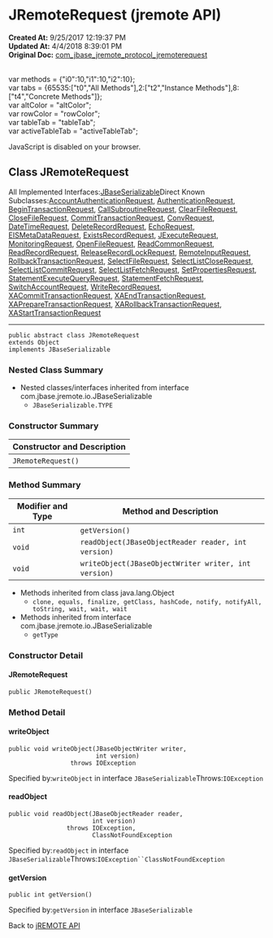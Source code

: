 # JRemoteRequest (jremote API)

**Created At:** 9/25/2017 12:19:37 PM  
**Updated At:** 4/4/2018 8:39:01 PM  
**Original Doc:** [com_jbase_jremote_protocol_jremoterequest](https://docs.jbase.com/39270-protocol/com_jbase_jremote_protocol_jremoterequest)  

<!--<br>    try {<br>        if (location.href.indexOf('is-external=true') == -1) {<br>            parent.document.title="JRemoteRequest (jremote   API)";<br>        }<br>    }<br>    catch(err) {<br>    }<br>//--><br>var methods = {"i0":10,"i1":10,"i2":10};<br>var tabs = {65535:["t0","All Methods"],2:["t2","Instance Methods"],8:["t4","Concrete Methods"]};<br>var altColor = "altColor";<br>var rowColor = "rowColor";<br>var tableTab = "tableTab";<br>var activeTableTab = "activeTableTab";
JavaScript is disabled on your browser.



## Class JRemoteRequest

All Implemented Interfaces:[JBaseSerializable](./../../io/jbaseserializable-%28jremote-api%29 "interface in com.jbase.jremote.io")Direct Known Subclasses:[AccountAuthenticationRequest](./../accountauthenticationrequest-%28jremote-api%29 "class in com.jbase.jremote.protocol"), [AuthenticationRequest](./../authenticationrequest-%28jremote-api%29 "class in com.jbase.jremote.protocol"), [BeginTransactionRequest](./../begintransactionrequest-%28jremote-api%29 "class in com.jbase.jremote.protocol"), [CallSubroutineRequest](./../callsubroutinerequest-%28jremote-api%29 "class in com.jbase.jremote.protocol"), [ClearFileRequest](./../clearfilerequest-%28jremote-api%29 "class in com.jbase.jremote.protocol"), [CloseFileRequest](./../closefilerequest-%28jremote-api%29 "class in com.jbase.jremote.protocol"), [CommitTransactionRequest](./../committransactionrequest-%28jremote-api%29 "class in com.jbase.jremote.protocol"), [ConvRequest](./../convrequest-%28jremote-api%29 "class in com.jbase.jremote.protocol"), [DateTimeRequest](./../datetimerequest-%28jremote-api%29 "class in com.jbase.jremote.protocol"), [DeleteRecordRequest](./../deleterecordrequest-%28jremote-api%29 "class in com.jbase.jremote.protocol"), [EchoRequest](./../echorequest-%28jremote-api%29 "class in com.jbase.jremote.protocol"), [EISMetaDataRequest](./../eismetadatarequest-%28jremote-api%29 "class in com.jbase.jremote.protocol"), [ExistsRecordRequest](./../existsrecordrequest-%28jremote-api%29 "class in com.jbase.jremote.protocol"), [JExecuteRequest](./../jexecuterequest-%28jremote-api%29 "class in com.jbase.jremote.protocol"), [MonitoringRequest](./../monitoringrequest-%28jremote-api%29 "class in com.jbase.jremote.protocol"), [OpenFileRequest](./../openfilerequest-%28jremote-api%29 "class in com.jbase.jremote.protocol"), [ReadCommonRequest](./../readcommonrequest-%28jremote-api%29 "class in com.jbase.jremote.protocol"), [ReadRecordRequest](./../readrecordrequest-%28jremote-api%29 "class in com.jbase.jremote.protocol"), [ReleaseRecordLockRequest](./../releaserecordlockrequest-%28jremote-api%29 "class in com.jbase.jremote.protocol"), [RemoteInputRequest](./../remoteinputrequest-%28jremote-api%29 "class in com.jbase.jremote.protocol"), [RollbackTransactionRequest](./../rollbacktransactionrequest-%28jremote-api%29 "class in com.jbase.jremote.protocol"), [SelectFileRequest](./../selectfilerequest-%28jremote-api%29 "class in com.jbase.jremote.protocol"), [SelectListCloseRequest](./../selectlistcloserequest-%28jremote-api%29 "class in com.jbase.jremote.protocol"), [SelectListCommitRequest](./../selectlistcommitrequest-%28jremote-api%29 "class in com.jbase.jremote.protocol"), [SelectListFetchRequest](./../selectlistfetchrequest-%28jremote-api%29 "class in com.jbase.jremote.protocol"), [SetPropertiesRequest](./../setpropertiesrequest-%28jremote-api%29 "class in com.jbase.jremote.protocol"), [StatementExecuteQueryRequest](./../statementexecutequeryrequest-%28jremote-api%29 "class in com.jbase.jremote.protocol"), [StatementFetchRequest](./../statementfetchrequest-%28jremote-api%29 "class in com.jbase.jremote.protocol"), [SwitchAccountRequest](./../switchaccountrequest-%28jremote-api%29 "class in com.jbase.jremote.protocol"), [WriteRecordRequest](./../writerecordrequest-%28jremote-api%29 "class in com.jbase.jremote.protocol"), [XACommitTransactionRequest](./../xacommittransactionrequest-%28jremote-api%29 "class in com.jbase.jremote.protocol"), [XAEndTransactionRequest](./../xaendtransactionrequest-%28jremote-api%29 "class in com.jbase.jremote.protocol"), [XAPrepareTransactionRequest](./../xapreparetransactionrequest-%28jremote-api%29 "class in com.jbase.jremote.protocol"), [XARollbackTransactionRequest](./../xarollbacktransactionrequest-%28jremote-api%29 "class in com.jbase.jremote.protocol"), [XAStartTransactionRequest](./../xastarttransactionrequest-%28jremote-api%29 "class in com.jbase.jremote.protocol")
* * *


```
public abstract class JRemoteRequest
extends Object
implements JBaseSerializable
```

### Nested Class Summary

- Nested classes/interfaces inherited from interface com.jbase.jremote.io.JBaseSerializable
    - `JBaseSerializable.TYPE`






### Constructor Summary


| Constructor and Description<br> |
| --- |
| `JRemoteRequest()` <br> |






### Method Summary


| Modifier and Type<br> | Method and Description<br> |
| --- | --- |
| `int`<br> | `getVersion()` <br> |
| `void`<br> | `readObject(JBaseObjectReader reader, int version)` <br> |
| `void`<br> | `writeObject(JBaseObjectWriter writer, int version)` <br> |


- Methods inherited from class java.lang.Object
    - `clone, equals, finalize, getClass, hashCode, notify, notifyAll, toString, wait, wait, wait`
- Methods inherited from interface com.jbase.jremote.io.JBaseSerializable
    - `getType`

### Constructor Detail

#### JRemoteRequest

```
public JRemoteRequest()
```



### 


### Method Detail

#### writeObject

```
public void writeObject(JBaseObjectWriter writer,
                        int version)
                 throws IOException
```
Specified by:`writeObject` in interface `JBaseSerializable`Throws:`IOException`
#### readObject

```
public void readObject(JBaseObjectReader reader,
                       int version)
                throws IOException,
                       ClassNotFoundException
```
Specified by:`readObject` in interface `JBaseSerializable`Throws:`IOException``ClassNotFoundException`
#### getVersion

```
public int getVersion()
```
Specified by:`getVersion` in interface `JBaseSerializable`

Back to [jREMOTE API](com_jbase_jremote_package-summary)


